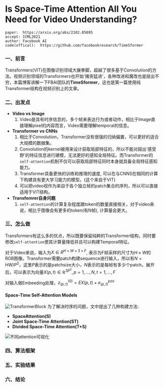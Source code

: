 # Is Space-Time Attention All You Need for Video Understanding?

```text
paper:  https://arxiv.org/abs/2102.05095
accept: ICML2021
author: Facebook AI
code(offical):  https://github.com/facebookresearch/TimeSformer
```
### 一、前言 
Transformers(VIT)在图像识别领域大展拳脚，超越了很多基于Convolution的方法。视频识别领域的Transformers也开始'猪突猛进'，各种改进和魔改也是层出不穷，本篇博客讲解一下FBAI团队的**TimeSformer**，这也是第一篇使用纯Transformer结构在视频识别上的文章。

### 二、出发点
- **Video vs Image**
    1. Video是具有时序信息的，多个帧来表达行为或者动作，相比于Image直接理解pixel的内容而言，Video需要理解temporal的信息。
- **Transformer vs CNNs**
    1. 相比于Convolution，Transformer没有很强的归纳偏置，可以更好的适合大规模的数据集。
    2. Convolution的kernel被用来设计获取局部特征的，所以不能对超出'感受野'的特征信息进行建模，无法更好的感知全局特征。而Transformer的```self-attention```机制不仅可以获取局部特征同时本身就具备全局特征感知能力。
    3. Transformer具备更快的训练和推理的速度, 可以在与CNNS在相同的计算下构建具有更大学习能力的模型。(这个来自于VIT)
    4. 可以把video视作为来自于各个独立帧的patch集合的序列，所以可以直接适用于VIT结构。
- **Transfomrer自身问题**
    1. ```self-attention```的计算复杂程度跟token的数量直接相关，对于video来说，相比于图像会有更多的token(有N帧), 计算量会更大。


### 三、怎么做
Transformers有这么多的优点，所以既要保留纯粹的Transformer结构，同时要修改```self-attention```使其计算量降低并且可以构建Temporal特征。

对于Video来说，输入为$X \in R^{H\times W \times 3 \times F}$, 表示为F帧采样的尺寸为$H\times W$的RGB图像。Transformer需要patch构建sequence进行输入，所以有$N = HW/P^2$，这里$P$表示的是patchsize大小，$N$表示的是每帧有多少个patch。展开后，可以表示为向量$X(p,t)\in \mathbb{R}^{3P^2}, p=1,...,N, t=1,...,F$

对输入做Embeeding处理，$z^{(0)}_{(p,t)} = EX(p, t) + e^{pos}_{(p, t)}$

#### Space-Time Self-Attention Models
![TransformerBlock](https://s3.bmp.ovh/imgs/2021/12/7f15dcb8596d4553.png)
为了解决时序的问题，文中提出了几种构建方法:

- **SpaceAttention(S)**
- **Joint Space-Time Attention(ST)**
- **Divided Space-Time Attention(T+S)**


![不同attention可视化](https://s3.bmp.ovh/imgs/2021/12/88b0254244902dd0.png)


### 四、算法框架
### 五、实验结果
### 六、结论

